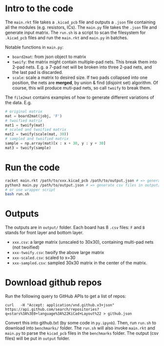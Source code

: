 # Intro to the code

The `main.rkt` file takes a `.kicad_pcb` file and outputs a `.json` file
containing all the modules (e.g. resistors, ICs).
The `main.py` file takes the `.json` file and generate input matrix. The
`run.sh` is a script to scan the filesystem for `.kicad_pcb` files and run the
`main.rkt` and `main.py` in batches.

Notable functions in `main.py`:

- `board2mat`: from json object to matrix
- `twoify`: the matrix might contain multiple-pad nets. This break them into
  2-pad nets. E.g. a 7-pad net will be broken into three 2-pad nets, and the
  last pad is discarded.
- `scale`: scale a matrix to desired size. If two pads collapsed into one
  position, the nets are **merged**, by union & find (disjoint set) algorithm.
  Of course, this will produce muti-pad nets, so call `twoify` to break them.

The `file2mat` contains examples of how to generate different variations of the
data. E.g.

```py
# original matrix
mat = board2mat(jobj, 'F')
# twoified matrix
mat1 = twoify(mat)
# scaled and twoified matrix
mat2 = twoify(scale(mat, 30))
# sampled and twoified matrix
sample = np.array(mat)[x : x + 30, y : y + 30]
mat3 = twoify(sample)
```

# Run the code

```sh
racket main.rkt /path/to/xxx.kicad_pcb /path/to/output.json # => generate output.json
python3 main.py /path/to/output.json # => generate csv files in output/ folder
# or use wrapper script
bash run.sh
```

# Outputs

The outputs are in `output/` folder. Each board has 8 `.csv` files: `F` and `B`
stands for front layer and bottom layer.

- `xxx.csv`: a large matrix (unscaled to 30x30), containing multi-pad nets
  (not twoified)
- `xxx-twoify.csv`: twoify the above large matrix
- `xxx-scaled.csv`: scaled to x=30
- `xxx-sampled.csv`: sampled 30x30 matrix in the center of the matrix.

# Download github repos

Run the following query to GitHub APIs to get a list of repos:

```
curl   -H "Accept: application/vnd.github.v3+json" https://api.github.com/search/repositories?q=stars%3A%3E0+language%3A%22KiCad+Layout%22 > github.json
```

Convert this into github.txt (by some code in `py.ipynb`). Then, run `run.sh` to download into `benchmarks/` folder. The `run.sh` will also invoke `main.rkt` and `main.py` to parse the `kicad_pcb` files in the `benchmarks` folder. The output (csv files) will be put in `output` folder.
